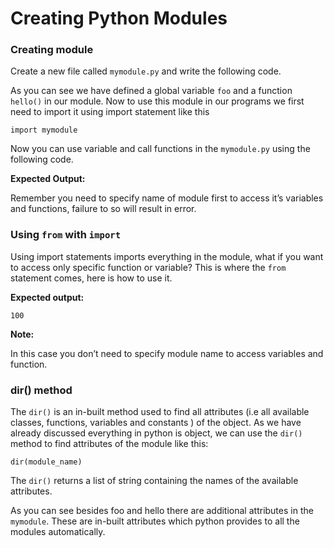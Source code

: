 # Creating Python Modules

### Creating module

Create a new file called `mymodule.py` and write the following code.

As you can see we have defined a global variable `foo` and a function `hello()` in our module. Now to use this module in our programs we first need to import it using import statement like this

    import mymodule

Now you can use variable and call functions in the `mymodule.py` using the following code.

**Expected Output:**

Remember you need to specify name of module first to access it’s variables and functions, failure to so will result in error.

### Using `from` with `import`

Using import statements imports everything in the module, what if you want to access only specific function or variable? This is where the `from` statement comes, here is how to use it.

**Expected output:**

    100

**Note:**

In this case you don’t need to specify module name to access variables and function.

### dir() method

The `dir()` is an in-built method used to find all attributes (i.e all available classes, functions, variables and constants ) of the object. As we have already discussed everything in python is object, we can use the `dir()` method to find attributes of the module like this:

    dir(module_name)

The `dir()` returns a list of string containing the names of the available attributes.

As you can see besides foo and hello there are additional attributes in the `mymodule`. These are in-built attributes which python provides to all the modules automatically.
